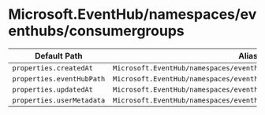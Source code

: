 # Microsoft.EventHub/namespaces/eventhubs/consumergroups

| Default Path | Alias |
|---|---|
| `properties.createdAt` | `Microsoft.EventHub/namespaces/eventhubs/consumergroups/createdAt` |
| `properties.eventHubPath` | `Microsoft.EventHub/namespaces/eventhubs/consumergroups/eventHubPath` |
| `properties.updatedAt` | `Microsoft.EventHub/namespaces/eventhubs/consumergroups/updatedAt` |
| `properties.userMetadata` | `Microsoft.EventHub/namespaces/eventhubs/consumergroups/userMetadata` |

